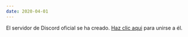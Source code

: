 ```yaml
---
date: 2020-04-01
---
```


El servidor de Discord oficial se ha creado. [Haz clic aqui](https://discord.gg/AgPcd4w) para unirse a él.